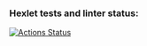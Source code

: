 ### Hexlet tests and linter status:
[![Actions Status](https://github.com/MeyanManul/docker-project-74/actions/workflows/hexlet-check.yml/badge.svg)](https://github.com/MeyanManul/docker-project-74/actions)